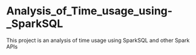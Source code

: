 # Analysis_of_Time_usage_using-_SparkSQL
This project is an analysis of time usage using SparkSQL and other Spark APIs 
